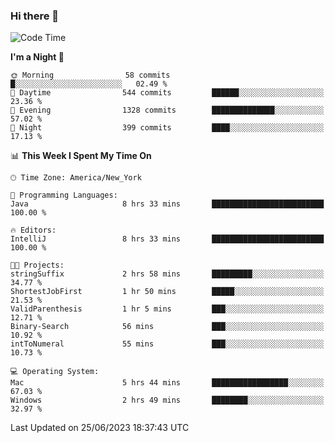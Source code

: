 ### Hi there 👋

<!--START_SECTION:waka-->
![Code Time](http://img.shields.io/badge/Code%20Time-21%20hrs%2035%20mins-blue)

**I'm a Night 🦉** 

```text
🌞 Morning                58 commits          █░░░░░░░░░░░░░░░░░░░░░░░░   02.49 % 
🌆 Daytime                544 commits         ██████░░░░░░░░░░░░░░░░░░░   23.36 % 
🌃 Evening                1328 commits        ██████████████░░░░░░░░░░░   57.02 % 
🌙 Night                  399 commits         ████░░░░░░░░░░░░░░░░░░░░░   17.13 % 
```


📊 **This Week I Spent My Time On** 

```text
🕑︎ Time Zone: America/New_York

💬 Programming Languages: 
Java                     8 hrs 33 mins       █████████████████████████   100.00 % 

🔥 Editors: 
IntelliJ                 8 hrs 33 mins       █████████████████████████   100.00 % 

🐱‍💻 Projects: 
stringSuffix             2 hrs 58 mins       █████████░░░░░░░░░░░░░░░░   34.77 % 
ShortestJobFirst         1 hr 50 mins        █████░░░░░░░░░░░░░░░░░░░░   21.53 % 
ValidParenthesis         1 hr 5 mins         ███░░░░░░░░░░░░░░░░░░░░░░   12.71 % 
Binary-Search            56 mins             ███░░░░░░░░░░░░░░░░░░░░░░   10.92 % 
intToNumeral             55 mins             ███░░░░░░░░░░░░░░░░░░░░░░   10.73 % 

💻 Operating System: 
Mac                      5 hrs 44 mins       █████████████████░░░░░░░░   67.03 % 
Windows                  2 hrs 49 mins       ████████░░░░░░░░░░░░░░░░░   32.97 % 
```


 Last Updated on 25/06/2023 18:37:43 UTC
<!--END_SECTION:waka-->
<!--
**the-beef-calculator/the-beef-calculator** is a ✨ _special_ ✨ repository because its `README.md` (this file) appears on your GitHub profile.

Here are some ideas to get you started:

- 🔭 I’m currently working on ...
- 🌱 I’m currently learning ...
- 👯 I’m looking to collaborate on ...
- 🤔 I’m looking for help with ...
- 💬 Ask me about ...
- 📫 How to reach me: ...
- 😄 Pronouns: ...
- ⚡ Fun fact: ...
-->
